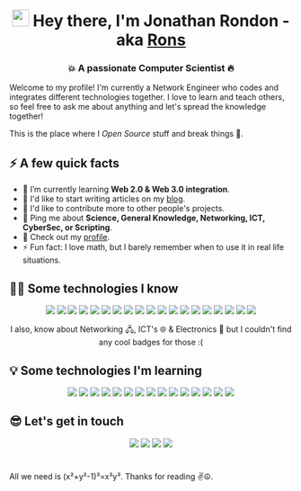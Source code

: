 <h1 align="center"> <img src="https://user-images.githubusercontent.com/42378118/110234147-e3259600-7f4e-11eb-95be-0c4047144dea.gif" width="30"> Hey there, I'm Jonathan Rondon - aka <a href="https://twitter.com/JonathanERC/">Rons</a></h1>
<h3 align="center">💥 A passionate Computer Scientist 🔥</h3>
<div>
   <p>Welcome to my profile! I'm currently a Network Engineer who codes and integrates different technologies together. I love to learn and teach others, so feel free to ask me about anything and let's spread the knowledge together!</p>
   <p>This is the place where I <i>Open Source</i> stuff and break things 🤣.</p>
</div>
<h2>⚡️ A few quick facts</h2>
<ul>
   <li> 🌱 I’m currently learning <strong>Web 2.0 & Web 3.0 integration</strong>.</li>
   <li> 📝 I'd like to start writing articles on my <a href="https://jonathanerc.github.io/">blog</a>.</li>
   <li> 🥅 I'd like to contribute more to other people's projects.</li>
   <li> 💬 Ping me about <strong>Science, General Knowledge, Networking, ICT, CyberSec, or Scripting</strong>.</li>
   <li> 📙 Check out my <a href="https://www.linkedin.com/in/jonathanerc/">profile</a>.</li>
   <li> ⚡ Fun fact: I love math, but I barely remember when to use it in real life situations.</li>
</ul>
<h2 align="left">👨‍🎓 Some technologies I know</h2>
<div align="center">
   <img src="https://img.shields.io/badge/-Visual_Studio-9c00ff?style=flat-square&logo=visualstudio&logoColor=white"/>
   <img src="https://img.shields.io/badge/-VS_Code-23A9F2?style=flat-square&logo=Visual%20Studio%20Code&logoColor=white"/>
   <img src="https://img.shields.io/badge/-GNU%2FLinux-181717?style=flat-square&logo=linux&logoColor=white"/>
   <img src="https://img.shields.io/badge/-Windows-0078D6?style=flat-square&logo=windows&logoColor=white"/>
   <img src="https://img.shields.io/badge/-Docker-00599C?style=flat-square&logo=docker&logoColor=white"/>
   <img src="https://img.shields.io/badge/-kubernetes-1572B6?style=flat-square&logo=kubernetes&logoColor=white"/>
   <img src="https://img.shields.io/badge/-Github-181717?style=flat-square&logo=GitHub&logoColor=white"/>
   <img src="https://img.shields.io/badge/-Apache-D22128?style=flat-square&logo=Apache&logoColor=white"/>
   <img src="https://img.shields.io/badge/-HTML5-E34F26?style=flat-square&logo=HTML5&logoColor=white"/>
   <img src="https://img.shields.io/badge/-C%23-239120?style=flat-square&logo=c-sharp&logoColor=white"/>
   <img src="https://img.shields.io/badge/.NET-5C2D91?style=flat-square&logo=.net&logoColor=white"/>
   <img src="https://img.shields.io/badge/-Python-3776AB?style=flat-square&logo=python&logoColor=white"/>
   <img src="https://img.shields.io/badge/-Markdown-000000?style=flat-square&logo=markdown&logoColor=white"/>
   <img src="https://img.shields.io/badge/-Shell_Script-121011?style=flat-square&logo=gnu-bash&logoColor=white"/>
   <img src="https://img.shields.io/badge/-Postman-FF6C37?style=flat-square&logo=postman&logoColor=white"/>  
   <img src="https://img.shields.io/badge/-Office-D83B01?style=flat-square&logo=microsoft-office&logoColor=white"/>
   <img src="https://img.shields.io/badge/-Raspberry_Pi-DB1F48?style=flat-square&logo=raspberrypi&logoColor=white"/>
   <img src="https://img.shields.io/badge/-Arduino-00979D?style=flat-square&logo=Arduino&logoColor=white"/>
   <img src="https://img.shields.io/badge/-Assistant-4285F4?style=flat-square&logo=google%20assistant&logoColor=white"/>
   <p>I also, know about Networking 🖧, ICT's 🌐 & Electronics 🔌 but I couldn't find any cool badges for those :(</p>
</div>
<h2 align="left">💡 Some technologies I'm learning</h2>
<p align="center">  
   <img src="https://img.shields.io/badge/-CMake-%23008FBA?style=flat-square&logo=cmake&logoColor=white"/>
   <img src="https://img.shields.io/badge/-C-00599C?style=flat-square&logo=c&logoColor=white"/>
   <img src="https://img.shields.io/badge/-C%2B%2B-00599C?style=flat-square&logo=c%2B%2B&logoColor=white"/>
   <img src="https://img.shields.io/badge/-Go-00ADD8?style=flat-square&logo=go&logoColor=white"/>
   <img src="https://img.shields.io/badge/-Lua-2C2D72?style=flat-square&logo=lua&logoColor=white"/>
   <img src="https://img.shields.io/badge/-JS-%23323330?style=flat-square&logo=javascript&logoColor=%23F7DF1E"/>
   <img src="https://img.shields.io/badge/-Bootstrap-%23563D7C?style=flat-square&logo=bootstrap&logoColor=white"/>
   <img src="https://img.shields.io/badge/-CSS3-1572B6?style=flat-square&logo=css3&logoColor=white"/>
   <img src="https://img.shields.io/badge/-AWS-232F3E?style=flat-square&logo=amazon-aws&logoColor=white"/>
   <img src="https://img.shields.io/badge/-GCC-4285F4?style=flat-square&logo=google-cloud&logoColor=white"/>
   <img src="https://img.shields.io/badge/-Azure-0089D6?style=flat-square&logo=microsoft-azure&logoColor=white"/>
   <img src="https://img.shields.io/badge/-Git-F44D27?style=flat-square&logo=Git&logoColor=white"/>
   <img src="https://img.shields.io/badge/-GitLab-9c00ff?style=flat-square&logo=GitLab&logoColor=white"/>
   <img src="https://img.shields.io/badge/-BTC-000?style=flat-square&logo=bitcoin&logoColor=white"/>
   <img src="https://img.shields.io/badge/-ETH-3C3C3D?style=flat-square&logo=Ethereum&logoColor=white"/>
</p>
<h2 align="left">😎 Let's get in touch</h2>
<p align="center">
   <a href="mailto:jonathanestebanrondon@gmail.com?subject=[GitHub]%20🔥%20Howdy%20Rons"><img src="https://img.shields.io/badge/e‑mail-D14836.svg?style=for-the-badge&logo=GMail&logoColor=white"/></a>
   <a href="https://linkedin.com/in/JonathanERC"><img src="https://img.shields.io/badge/linkedin-0077B5.svg?style=for-the-badge&logo=linkedin&logoColor=white"/></a>
   <a href="https://twitter.com/JonathanERC"><img src="https://img.shields.io/badge/twitter-1DA1F2.svg?style=for-the-badge&logo=twitter&logoColor=white"/></a>
   <a href="https://instagram.com/j_rondons"><img src="https://img.shields.io/badge/instagram-E4405F.svg?style=for-the-badge&logo=instagram&logoColor=white"/></a>
</p>
<h1> </h1>
<p>All we need is (x²+y²-1)³=x²y³. Thanks for reading ✌️☮️.
<p>
